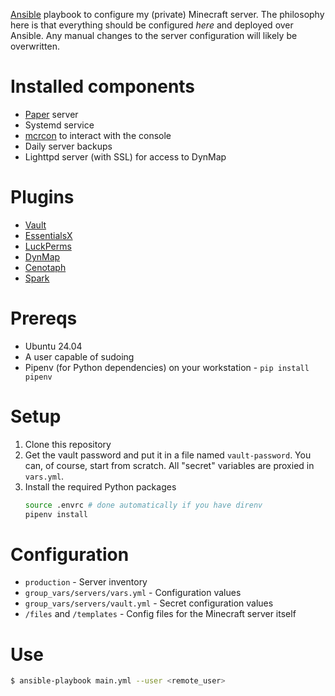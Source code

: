 [Ansible][ansible] playbook to configure my (private) Minecraft server. The
philosophy here is that everything should be configured _here_ and deployed
over Ansible. Any manual changes to the server configuration will likely be
overwritten.

Installed components
====================

* [Paper][paper] server
* Systemd service
* [mcrcon][mcrcon] to interact with the console
* Daily server backups
* Lighttpd server (with SSL) for access to DynMap

Plugins
=======
* [Vault][vault]
* [EssentialsX][esx]
* [LuckPerms][lp]
* [DynMap][dynmap]
* [Cenotaph][cenotaph]
* [Spark][spark]

Prereqs
=======
* Ubuntu 24.04
* A user capable of sudoing
* Pipenv (for Python dependencies) on your workstation - `pip install pipenv`

Setup
=====
1. Clone this repository
2. Get the vault password and put it in a file named `vault-password`. You can,
   of course, start from scratch. All "secret" variables are proxied in
   `vars.yml`.
3. Install the required Python packages
    ```bash
    source .envrc # done automatically if you have direnv
    pipenv install
    ```

Configuration
=============
* `production` - Server inventory
* `group_vars/servers/vars.yml` - Configuration values
* `group_vars/servers/vault.yml` - Secret configuration values
* `/files` and `/templates` - Config files for the Minecraft server itself

Use
=====

```bash
$ ansible-playbook main.yml --user <remote_user>
```

[ansible]: https://www.ansible.com/
[cenotaph]: https://www.spigotmc.org/resources/cenotaph.2180/
[dynmap]: https://www.spigotmc.org/resources/dynmap.274/
[esx]: https://www.spigotmc.org/resources/essentialsx.9089/
[lp]: https://luckperms.net/
[mcrcon]: https://github.com/Tiiffi/mcrcon
[paper]: https://papermc.io/
[spark]: https://spark.lucko.me/
[vault]: https://www.spigotmc.org/resources/vault.34315/
